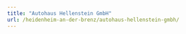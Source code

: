 ```yaml
---
title: "Autohaus Hellenstein GmbH"
url: /heidenheim-an-der-brenz/autohaus-hellenstein-gmbh/
---
```

